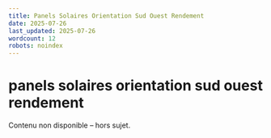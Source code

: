 ```yaml
---
title: Panels Solaires Orientation Sud Ouest Rendement
date: 2025-07-26
last_updated: 2025-07-26
wordcount: 12
robots: noindex
---
```


# panels solaires orientation sud ouest rendement

Contenu non disponible – hors sujet.